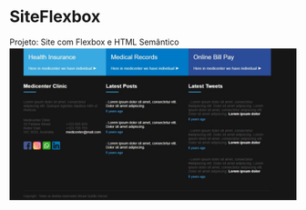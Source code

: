# SiteFlexbox
 Projeto: Site com Flexbox e HTML Semântico 
![This is an image](/assets/images/Footer.jpg)
